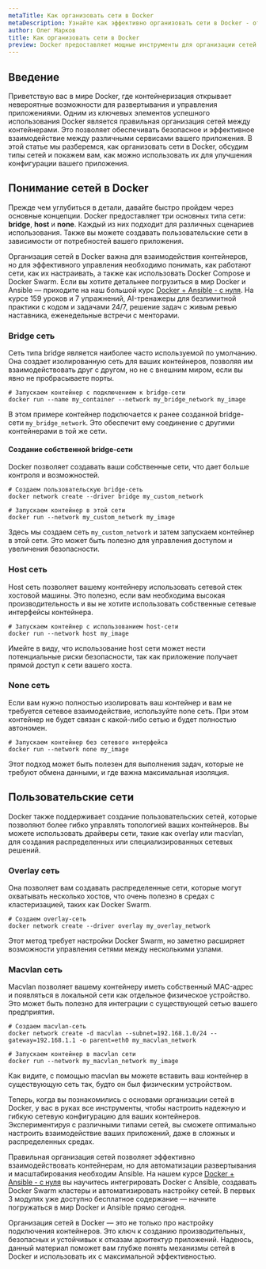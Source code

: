 ```yaml
---
metaTitle: Как организовать сети в Docker
metaDescription: Узнайте как эффективно организовать сети в Docker - от базовых настроек до создания пользовательских сетей. Рассмотрите примеры конфигураций сетей и настройте взаимодействие между контейнерами. 
author: Олег Марков
title: Как организовать сети в Docker
preview: Docker предоставляет мощные инструменты для организации сетей контейнеров- узнайте как правильно настраивать и управлять сетями в Docker чтобы ваши приложения взаимодействовали уверенно и стабильно
---
```


## Введение

Приветствую вас в мире Docker, где контейнеризация открывает невероятные возможности для развертывания и управления приложениями. Одним из ключевых элементов успешного использования Docker является правильная организация сетей между контейнерами. Это позволяет обеспечивать безопасное и эффективное взаимодействие между различными сервисами вашего приложения. В этой статье мы разберемся, как организовать сети в Docker, обсудим типы сетей и покажем вам, как можно использовать их для улучшения конфигурации вашего приложения.

## Понимание сетей в Docker

Прежде чем углубиться в детали, давайте быстро пройдем через основные концепции. Docker предоставляет три основных типа сети: **bridge**, **host** и **none**. Каждый из них подходит для различных сценариев использования. Также вы можете создавать пользовательские сети в зависимости от потребностей вашего приложения.

Организация сетей в Docker важна для взаимодействия контейнеров, но для эффективного управления необходимо понимать, как работают сети, как их настраивать, а также как использовать Docker Compose и Docker Swarm. Если вы хотите детальнее погрузиться в мир Docker и Ansible — приходите на наш большой курс [Docker + Ansible - с нуля](https://purpleschool.ru/course/docker). На курсе 159 уроков и 7 упражнений, AI-тренажеры для безлимитной практики с кодом и задачами 24/7, решение задач с живым ревью наставника, еженедельные встречи с менторами.

### Bridge сеть

Сеть типа bridge является наиболее часто используемой по умолчанию. Она создает изолированную сеть для ваших контейнеров, позволяя им взаимодействовать друг с другом, но не с внешним миром, если вы явно не пробрасываете порты.

```shell
# Запускаем контейнер с подключением к bridge-сети
docker run --name my_container --network my_bridge_network my_image
```

В этом примере контейнер подключается к ранее созданной bridge-сети `my_bridge_network`. Это обеспечит ему соединение с другими контейнерами в той же сети.

#### Создание собственной bridge-сети

Docker позволяет создавать ваши собственные сети, что дает больше контроля и возможностей.

```shell
# Создаем пользовательскую bridge-сеть
docker network create --driver bridge my_custom_network

# Запускаем контейнер в этой сети
docker run --network my_custom_network my_image
```

Здесь мы создаем сеть `my_custom_network` и затем запускаем контейнер в этой сети. Это может быть полезно для управления доступом и увеличения безопасности.

### Host сеть

Host сеть позволяет вашему контейнеру использовать сетевой стек хостовой машины. Это полезно, если вам необходима высокая производительность и вы не хотите использовать собственные сетевые интерфейсы контейнера.

```shell
# Запускаем контейнер с использованием host-сети
docker run --network host my_image
```

Имейте в виду, что использование host сети может нести потенциальные риски безопасности, так как приложение получает прямой доступ к сети вашего хоста.

### None сеть

Если вам нужно полностью изолировать ваш контейнер и вам не требуется сетевое взаимодействие, используйте none сеть. При этом контейнер не будет связан с какой-либо сетью и будет полностью автономен.

```shell
# Запускаем контейнер без сетевого интерфейса
docker run --network none my_image
```

Этот подход может быть полезен для выполнения задач, которые не требуют обмена данными, и где важна максимальная изоляция.

## Пользовательские сети

Docker также поддерживает создание пользовательских сетей, которые позволяют более гибко управлять топологией ваших контейнеров. Вы можете использовать драйверы сети, такие как overlay или macvlan, для создания распределенных или специализированных сетевых решений.

### Overlay сеть

Она позволяет вам создавать распределенные сети, которые могут охватывать несколько хостов, что очень полезно в средах с кластеризацией, таких как Docker Swarm.

```shell
# Создаем overlay-сеть
docker network create --driver overlay my_overlay_network
```

Этот метод требует настройки Docker Swarm, но заметно расширяет возможности управления сетями между несколькими узлами.

### Macvlan сеть

Macvlan позволяет вашему контейнеру иметь собственный MAC-адрес и появляться в локальной сети как отдельное физическое устройство. Это может быть полезно для интеграции с существующей сетью вашего предприятия.

```shell
# Создаем macvlan-сеть
docker network create -d macvlan --subnet=192.168.1.0/24 --gateway=192.168.1.1 -o parent=eth0 my_macvlan_network

# Запускаем контейнер в macvlan сети
docker run --network my_macvlan_network my_image
```

Как видите, с помощью macvlan вы можете вставить ваш контейнер в существующую сеть так, будто он был физическим устройством.

Теперь, когда вы познакомились с основами организации сетей в Docker, у вас в руках все инструменты, чтобы настроить надежную и гибкую сетевую конфигурацию для ваших контейнеров. Экспериментируя с различными типами сетей, вы сможете оптимально настроить взаимодействие ваших приложений, даже в сложных и распределенных средах.

Правильная организация сетей позволяет эффективно взаимодействовать контейнерам, но для автоматизации развертывания и масштабирования необходим Ansible. На нашем курсе [Docker + Ansible - с нуля](https://purpleschool.ru/course/docker) вы научитесь интегрировать Docker с Ansible, создавать Docker Swarm кластеры и автоматизировать настройку сетей. В первых 3 модулях уже доступно бесплатное содержание — начните погружаться в мир Docker и Ansible прямо сегодня.

Организация сетей в Docker — это не только про настройку подключения контейнеров. Это ключ к созданию производительных, безопасных и устойчивых к отказам архитектур приложений. Надеюсь, данный материал поможет вам глубже понять механизмы сетей в Docker и использовать их с максимальной эффективностью.

